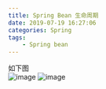 ```yaml
---
title: Spring Bean 生命周期
date: 2019-07-19 16:27:06
categories: Spring
tags:
	- Spring bean
---
```

如下图  
![image](1.png)
![image](2.png)